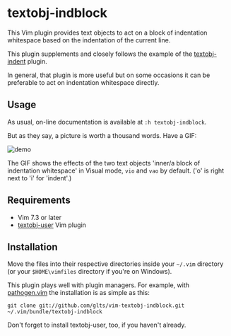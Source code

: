 textobj-indblock
================

This Vim plugin provides text objects to act on a block of indentation
whitespace based on the indentation of the current line.

This plugin supplements and closely follows the example of the
[textobj-indent][1] plugin.

In general, that plugin is more useful but on some occasions it can be
preferable to act on indentation whitespace directly.

[1]: https://github.com/kana/vim-textobj-indent

Usage
-----

As usual, on-line documentation is available at `:h textobj-indblock`.

But as they say, a picture is worth a thousand words. Have a GIF:

![demo](https://raw.github.com/glts/vim-textobj-indblock/gh-pages/images/demo.gif)

The GIF shows the effects of the two text objects 'inner/a block of
indentation whitespace' in Visual mode, `vio` and `vao` by default. ('o'
is right next to 'i' for 'indent'.)

Requirements
------------

*   Vim 7.3 or later
*   [textobj-user][2] Vim plugin

[2]: https://github.com/kana/vim-textobj-user

Installation
------------

Move the files into their respective directories inside your `~/.vim`
directory (or your `$HOME\vimfiles` directory if you're on Windows).

This plugin plays well with plugin managers. For example, with
[pathogen.vim][3] the installation is as simple as this:

    git clone git://github.com/glts/vim-textobj-indblock.git ~/.vim/bundle/textobj-indblock

Don't forget to install textobj-user, too, if you haven't already.

[3]: http://www.vim.org/scripts/script.php?script_id=2332
